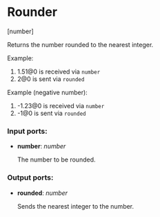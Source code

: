 # Rounder

[number]

Returns the number rounded to the nearest integer.

Example:

1. 1.51@0 is received via `number`
2. 2@0 is sent via `rounded`

Example (negative number):

1. -1.23@0 is received via `number`
2. -1@0 is sent via `rounded`

### Input ports:

* __number__: _number_

    The number to be rounded.



### Output ports:

* __rounded__: _number_

    Sends the nearest integer to the number.



